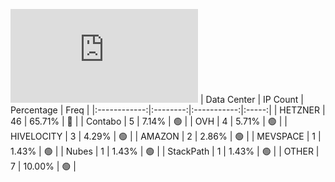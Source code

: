 ![Diagramm](https://github.com/obajay/StateSync-snapshots/blob/main/Projects/Uptick/1/README.md)
| Data Center | IP Count | Percentage | Freq |
|:------------:|:--------:|:-----------:|:-----:|
| HETZNER | 46 | 65.71% | 🔴 |
| Contabo | 5 | 7.14% | 🟢 |
| OVH | 4 | 5.71% | 🟢 |
| HIVELOCITY | 3 | 4.29% | 🟢 |
| AMAZON | 2 | 2.86% | 🟢 |
| MEVSPACE | 1 | 1.43% | 🟢 |
| Nubes | 1 | 1.43% | 🟢 |
| StackPath | 1 | 1.43% | 🟢 |
| OTHER | 7 | 10.00% | 🟢 |